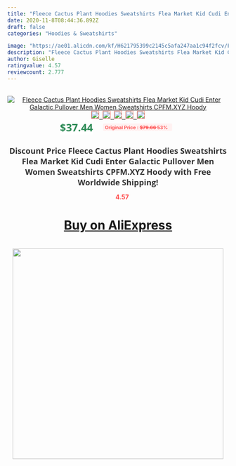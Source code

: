 ```yaml
---
title: "Fleece Cactus Plant Hoodies Sweatshirts Flea Market Kid Cudi Enter Galactic Pullover Men Women Sweatshirts CPFM.XYZ Hoody"
date: 2020-11-8T08:44:36.892Z
draft: false
categories: "Hoodies & Sweatshirts"

image: "https://ae01.alicdn.com/kf/H621795399c2145c5afa247aa1c94f2fcv/Fleece-Cactus-Plant-Hoodies-Sweatshirts-Flea-Market-Kid-Cudi-Enter-Galactic-Pullover-Men-Women-Sweatshirts-CPFM.jpg"
description: "Fleece Cactus Plant Hoodies Sweatshirts Flea Market Kid Cudi Enter Galactic Pullover Men Women Sweatshirts CPFM.XYZ Hoody"
author: Giselle
ratingvalue: 4.57
reviewcount: 2.777
---
```

<br>
<div style="text-align: center;">
<a href="https://s.click.aliexpress.com/e/_A1QqSp" target="_blank" rel="nofollow noopener noreferrer"><img alt="Fleece Cactus Plant Hoodies Sweatshirts Flea Market Kid Cudi Enter Galactic Pullover Men Women Sweatshirts CPFM.XYZ Hoody" class="magnifier-image" src="https://ae01.alicdn.com/kf/H621795399c2145c5afa247aa1c94f2fcv/Fleece-Cactus-Plant-Hoodies-Sweatshirts-Flea-Market-Kid-Cudi-Enter-Galactic-Pullover-Men-Women-Sweatshirts-CPFM.jpg_640x640.jpg">
<br>
<img style="border:1px solid salmon" src="https://ae01.alicdn.com/kf/H621795399c2145c5afa247aa1c94f2fcv/Fleece-Cactus-Plant-Hoodies-Sweatshirts-Flea-Market-Kid-Cudi-Enter-Galactic-Pullover-Men-Women-Sweatshirts-CPFM.jpg_120x120.jpg">&nbsp;&nbsp;<img style="border:1px solid salmon" src="https://ae01.alicdn.com/kf/Hed58c645629e46618da4c41187d9fc8aL/Fleece-Cactus-Plant-Hoodies-Sweatshirts-Flea-Market-Kid-Cudi-Enter-Galactic-Pullover-Men-Women-Sweatshirts-CPFM.jpg_120x120.jpg">&nbsp;&nbsp;<img style="border:1px solid salmon" src="https://ae01.alicdn.com/kf/Hfdc8b4e31a804e69b0caa856ab979857g/Fleece-Cactus-Plant-Hoodies-Sweatshirts-Flea-Market-Kid-Cudi-Enter-Galactic-Pullover-Men-Women-Sweatshirts-CPFM.jpg_120x120.jpg">&nbsp;&nbsp;<img style="border:1px solid salmon" src="https://ae01.alicdn.com/kf/H48569b2286af485e9cb090f5f5a562c21/Fleece-Cactus-Plant-Hoodies-Sweatshirts-Flea-Market-Kid-Cudi-Enter-Galactic-Pullover-Men-Women-Sweatshirts-CPFM.jpg_120x120.jpg">&nbsp;&nbsp;<img style="border:1px solid salmon" src="https://ae01.alicdn.com/kf/Hb2d6b3f926a047859576c3e361dc6c4fp/Fleece-Cactus-Plant-Hoodies-Sweatshirts-Flea-Market-Kid-Cudi-Enter-Galactic-Pullover-Men-Women-Sweatshirts-CPFM.jpg_120x120.jpg"></a></div><br0>
<div style="text-align: center;"><span style="background-color: white; border: 0px; box-sizing: border-box; color: seagreen; display: inline-block; font-family: &quot;open sans&quot; , &quot;arial&quot; , &quot;helvetica&quot; , sans-serif , &quot;heiti&quot;; font-size: 24px; font-stretch: inherit; font-weight: 700; line-height: inherit; margin: 0px 10px 0px 0px; padding: 0px; vertical-align: middle;">$37.44 </span>
<span style="background: rgb(255 , 241 , 241); border-radius: 3px; border: 0px; box-sizing: border-box; color: #ff4747; display: inline-block; font-family: inherit; font-size: 12px; font-stretch: inherit; font-style: inherit; font-variant: inherit; font-weight: 600; line-height: inherit; margin: 0px; padding: 2px 5px; transform: scale(0.9); vertical-align: middle;">Original Price : <b style="text-decoration: line-through;">$79.66 </b> 53%&nbsp;&nbsp;</span></div>
<h1 style="color: #333333; display: inline-block; font-family: &quot;open sans&quot; , &quot;arial&quot; , &quot;helvetica&quot; , sans-serif , &quot;heiti&quot;; font-size: 18px; font-stretch: inherit; font-weight: 700; text-align: center;">Discount Price Fleece Cactus Plant Hoodies Sweatshirts Flea Market Kid Cudi Enter Galactic Pullover Men Women Sweatshirts CPFM.XYZ Hoody with Free Worldwide Shipping!</h1>
<div style="color: #ff4747; text-align: center;">
<img src="https://4.bp.blogspot.com/-M0ZcTcb-5uY/XleCXlxnR4I/AAAAAAAAAEc/OrjgMkXV1oMQFaCRZj5HQwOCBcu3w1FegCPcBGAYYCw/s1600/star.png" style="height: 15px;">&nbsp;<b>4.57</b></div>
<div class="button_cont" align="center"><a class="buynow_a" href="https://s.click.aliexpress.com/e/_A1QqSp" target="_blank" rel="nofollow noopener noreferrer"><H1>Buy on AliExpress</H1></a></div><br>
<div class="separator" style="clear: both; text-align: center;">
<img src="https://lh3.googleusercontent.com/-pTy5HemUv9M/XlePHvY0dAI/AAAAAAAAAE4/0nX5iRUoIWY8eMW9Dpxeirr157OZliDIgCLcBGAsYHQ/s1600/badge.gif" width="480">
</div>

